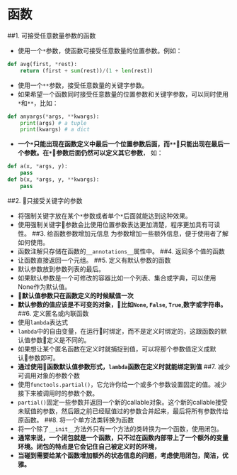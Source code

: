 # 函数
##1.  可接受任意数量参数的函数
- 使用一个`*`参数，使函数可接受任意数量的位置参数。例如：
```python
def avg(first, *rest):
    return (first + sum(rest))/(1 + len(rest))
```
- 使用一个`**`参数，接受任意数量的关键字参数。
- 如果希望一个函数同时接受任意数量的位置参数和关键字参数，可以同时使用`*`和`**`，比如：
```python
def anyargs(*args, **kwargs):
    print(args) # a tuple
    print(kwargs) # a dict
```
- **一个`*`只能出现在函数定义中最后一个位置参数后面，而`**`只能出现在最后一个参数。在`*`参数后面仍然可以定义其它参数**， 如：
```python
def a(x, *args, y):
    pass
def b(x, *args, y, **kwargs):
    pass
```
##2. 只接受关键字的参数
- 将强制关键字放在某个`*`参数或者单个`*`后面就能达到这种效果。
- 使用强制关键字参数会比使用位置参数表达更加清楚，程序更加具有可读性。
##3. 给函数参数增加元信息
为参数增加一些额外信息，便于使用者了解如何使用。
- 函数注解只存储在函数的`__annotations__`属性中。
##4. 返回多个值的函数
- 让函数直接返回一个元组。
##5. 定义有默认参数的函数
- 默认参数放到参数列表的最后。
- 如果默认参数是一个可修改的容器比如一个列表、集合或字典，可以使用None作为默认值。
- **默认值参数只在函数定义的时候赋值一次**
- **默认参数的值应该是不可变的对象，比如`None`, `False`, `True`,数字或字符串。**
##6. 定义匿名或内联函数
- 使用`lambda`表达式
- `lambda`中的自由变量，在运行时绑定，而不是定义时绑定的，这跟函数的默认值参数定义是不同的。
- 如果想让某个匿名函数在定义时就捕捉到值，可以将那个参数值定义成默认参数即可。
- **通过使用函数默认值参数形式，`lambda`函数在定义时就能绑定到值**
##7. 减少可调用对象的参数个数
- 使用`functools.partial()`，它允许你给一个或多个参数设置固定的值。减少接下来被调用时的参数个数。
- `partial()`固定一些参数并返回一个新的callable对象。这个新的callable接受未赋值的参数，然后跟之前已经赋值过的参数合并起来，最后将所有参数传给原函数。
##8. 将一个单方法类转换为函数
- 将一个除了`__init__`方法外只有一个方法的类转换为一个函数，使用闭包。
- **通常来说，一个闭包就是一个函数，只不过在函数内部带上了一个额外的变量环境。闭包的特点是它会记住自己被定义时的环境，**
- **当碰到需要给某个函数增加额外的状态信息的问题，考虑使用闭包，简洁，优雅。**
